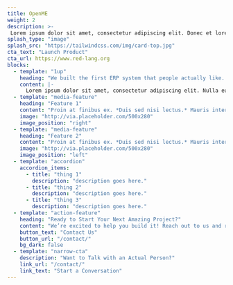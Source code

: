 ```yaml
---
title: OpenME
weight: 2
description: >-
 Lorem ipsum dolor sit amet, consectetur adipiscing elit. Donec et lorem sed quam porta rhoncus. Lorem ipsum dolor sit amet, consectetur adipiscing elit. Donec et lorem sed quam porta rhoncus.
splash_type: "image"
splash_src: "https://tailwindcss.com/img/card-top.jpg"
cta_text: "Launch Product"
cta_url: https://www.red-lang.org
blocks:
  - template: "1up"
    heading: "We built the first ERP system that people actually like. Really."
    content: |-
      Lorem ipsum dolor sit amet, consectetur adipiscing elit. Nulla euismod libero vitae turpis scelerisque tristique. Ut facilisis tincidunt augue sit amet imperdiet. Nullam eget erat non ligula tempus rhoncus eget vitae elit. Nam nec ligula eu urna facilisis volutpat ut quis magna. Mauris quis hendrerit nisi. Vivamus sed viverra justo. Nam et pretium eros, quis congue ex. Fusce scelerisque est scelerisque libero tempor, id faucibus mi gravida. Cras mattis, leo nec viverra consequat, lectus ipsum tristique ante, et imperdiet purus felis et purus. Cras luctus vel sem at placerat. Morbi malesuada urna eu justo malesuada vestibulum. Suspendisse quis neque mi. Mauris luctus tellus quis rutrum efficitur. Phasellus pulvinar, ex eget bibendum vestibulum, metus enim scelerisque metus, id viverra metus urna sit amet erat. Donec interdum vitae felis condimentum tristique.
  - template: "media-feature"
    heading: "Feature 1"
    content: "Proin at finibus ex. *Duis sed nisi lectus.* Mauris interdum ac nunc quis pharetra. Vivamus rhoncus porttitor ante."
    image: "http://via.placeholder.com/500x280"
    image_position: "right"
  - template: "media-feature"
    heading: "Feature 2"
    content: "Proin at finibus ex. *Duis sed nisi lectus.* Mauris interdum ac nunc quis pharetra. Vivamus rhoncus porttitor ante."
    image: "http://via.placeholder.com/500x280"
    image_position: "left"
  - template: "accordion"
    accordion_items:
      - title: "thing 1"
        description: "description goes here."
      - title: "thing 2"
        description: "description goes here."
      - title: "thing 3"
        description: "description goes here."
  - template: "action-feature"
    heading: "Ready to Start Your Next Amazing Project?"
    content: "We’re excited to help you build it! Reach out to us and request a proposal from our team."
    button_text: "Contact Us"
    button_url: "/contact/"
    bg_dark: false
  - template: "narrow-cta"
    description: "Want to Talk with an Actual Person?"
    link_url: "/contact/"
    link_text: "Start a Conversation"
---
```

